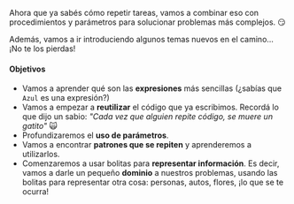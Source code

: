 Ahora que ya sabés cómo repetir tareas, vamos a combinar eso con procedimientos y parámetros para solucionar problemas más complejos. :smirk:

Además, vamos a ir introduciendo algunos temas nuevos en el camino... ¡No te los pierdas!

#### Objetivos
* Vamos a aprender qué son las **expresiones** más sencillas (¿sabías que `Azul` es una expresión?)
* Vamos a empezar a **reutilizar** el código que ya escribimos. Recordá lo que dijo un sabio: 
_"Cada vez que alguien repite código, se muere un gatito"_ :scream_cat:
* Profundizaremos el **uso de parámetros**.
* Vamos a encontrar **patrones que se repiten** y aprenderemos a utilizarlos.
* Comenzaremos a usar bolitas para **representar información**. Es decir, vamos a darle un pequeño **dominio** a nuestros problemas, usando las bolitas para representar otra cosa: personas, autos, flores, ¡lo que se te ocurra!